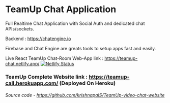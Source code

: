 # TeamUp Chat Application

Full Realtime Chat Application with Social Auth and dedicated chat APIs/sockets.

Backend : https://chatengine.io

Firebase and Chat Engine are greats tools to setup apps fast and easily.



Live React TeamUp Chat-Room Web-App link : https://teamup-chat.netlify.app/ 
[![Netlify Status](https://api.netlify.com/api/v1/badges/384bb96d-b684-4fb4-ae52-947e32c9eb9f/deploy-status)](https://app.netlify.com/sites/teamup-chat/deploys)









### TeamUp Complete Website link : https://teamup-call.herokuapp.com/  (Deployed On Heroku)
###### Source code - https://github.com/krishnapalS/TeamUp-video-chat-website
